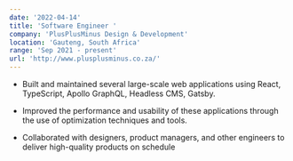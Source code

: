 ```yaml
---
date: '2022-04-14'
title: 'Software Engineer '
company: 'PlusPlusMinus Design & Development'
location: 'Gauteng, South Africa'
range: 'Sep 2021 - present'
url: 'http://www.plusplusminus.co.za/'
---
```


- Built and maintained several large-scale web applications using React, TypeScript, Apollo GraphQL,
  Headless CMS, Gatsby.

- Improved the performance and usability of these applications through the use of optimization
  techniques and tools.

- Collaborated with designers, product managers, and other engineers to deliver high-quality products
  on schedule
